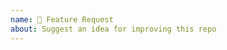 ```yaml
---
name: 🧠 Feature Request
about: Suggest an idea for improving this repo
---
```


<!--
Please provide some context on what problem you are trying to solve and how this feature is going to help.

-->

